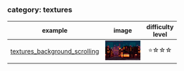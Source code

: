 
### category: textures

 example  | image  | difficulty<br>level |
|---------|--------|:-------------------:|
[textures_background_scrolling](textures/textures_background_scrolling) | <img src="textures/textures_background_scrolling/textures_background_scrolling.png" alt="textures_logo_raylib" width="80"> | ⭐️☆☆☆ |



